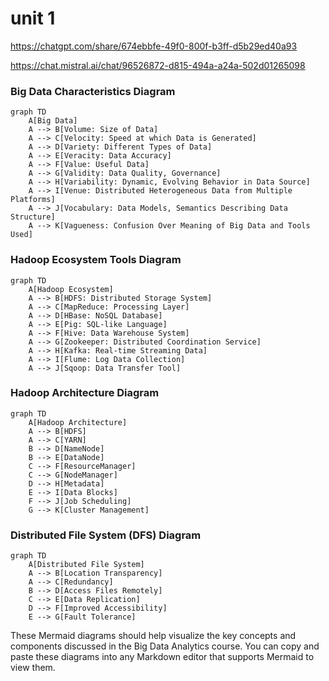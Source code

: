 # unit 1



https://chatgpt.com/share/674ebbfe-49f0-800f-b3ff-d5b29ed40a93

https://chat.mistral.ai/chat/96526872-d815-494a-a24a-502d01265098



### Big Data Characteristics Diagram

```mermaid
graph TD
    A[Big Data]
    A --> B[Volume: Size of Data]
    A --> C[Velocity: Speed at which Data is Generated]
    A --> D[Variety: Different Types of Data]
    A --> E[Veracity: Data Accuracy]
    A --> F[Value: Useful Data]
    A --> G[Validity: Data Quality, Governance]
    A --> H[Variability: Dynamic, Evolving Behavior in Data Source]
    A --> I[Venue: Distributed Heterogeneous Data from Multiple Platforms]
    A --> J[Vocabulary: Data Models, Semantics Describing Data Structure]
    A --> K[Vagueness: Confusion Over Meaning of Big Data and Tools Used]
```

### Hadoop Ecosystem Tools Diagram

```mermaid
graph TD
    A[Hadoop Ecosystem]
    A --> B[HDFS: Distributed Storage System]
    A --> C[MapReduce: Processing Layer]
    A --> D[HBase: NoSQL Database]
    A --> E[Pig: SQL-like Language]
    A --> F[Hive: Data Warehouse System]
    A --> G[Zookeeper: Distributed Coordination Service]
    A --> H[Kafka: Real-time Streaming Data]
    A --> I[Flume: Log Data Collection]
    A --> J[Sqoop: Data Transfer Tool]
```

### Hadoop Architecture Diagram

```mermaid
graph TD
    A[Hadoop Architecture]
    A --> B[HDFS]
    A --> C[YARN]
    B --> D[NameNode]
    B --> E[DataNode]
    C --> F[ResourceManager]
    C --> G[NodeManager]
    D --> H[Metadata]
    E --> I[Data Blocks]
    F --> J[Job Scheduling]
    G --> K[Cluster Management]
```

### Distributed File System (DFS) Diagram

```mermaid
graph TD
    A[Distributed File System]
    A --> B[Location Transparency]
    A --> C[Redundancy]
    B --> D[Access Files Remotely]
    C --> E[Data Replication]
    D --> F[Improved Accessibility]
    E --> G[Fault Tolerance]
```

These Mermaid diagrams should help visualize the key concepts and components discussed in the Big Data Analytics course. You can copy and paste these diagrams into any Markdown editor that supports Mermaid to view them.


<!--stackedit_data:
eyJoaXN0b3J5IjpbMTkzMDUyMTQwM119
-->